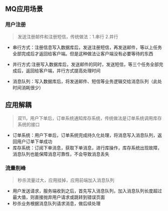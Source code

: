 ## MQ应用场景

### 用户注册

> 发送注册邮件和注册短信，传统做法：1.串行  2.并行

* 串行方式：注册信息写入数据库后，发送注册短信，再发送邮件，等以上任务全部完成后才返回给客户端。但是这种做法让客户端没有必要等待的东西

* 并行方式:注册写入数据库后，发送邮件的同时，发送短信，等三个任务全部完成后，返回给客户端，并行方式提高处理时间
* 消息队列：写入数据库后，将发送邮件、短信等业务逻辑交给消息队列（此处时间消耗很少）

## 应用解耦

> 双11，用户下单后，订单系统通知库存系统，传统做法是订单系统调用库存系统的接口

* 订单系统：用户下单后，订单系统完成持久化处理，将消息写入消息队列，返回用户订单下单成功
* 库存系统：订阅下单消息，获取下单消息，进行库操作，库存系统出现故障，消息队列也能保障消息可靠性，不会导致消息丢失

### 流量削峰

> 秒杀流量过大，应用挂掉，应用前端加入消息队列

* 用户发送请求，服务端收到之后，首先写入消息队列，加入消息队列长度超过最大值，则直接抛弃用户请求或跳转到错误页面
* 秒杀业务根据消息队列请求消息，做后续处理

